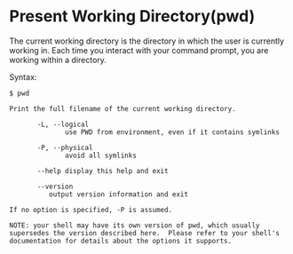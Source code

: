 # Present Working Directory(pwd)
The current working directory is the directory in which the user is currently working in. Each time you interact with your command prompt, you are working within a directory.

Syntax:
```shell
$ pwd
```

```
Print the full filename of the current working directory.

       -L, --logical
              use PWD from environment, even if it contains symlinks

       -P, --physical
              avoid all symlinks

       --help display this help and exit

       --version
	      output version information and exit

If no option is specified, -P is assumed.

NOTE: your shell may have its own version of pwd, which usually
supersedes the version described here.  Please refer to your shell's
documentation for details about the options it supports.
```
